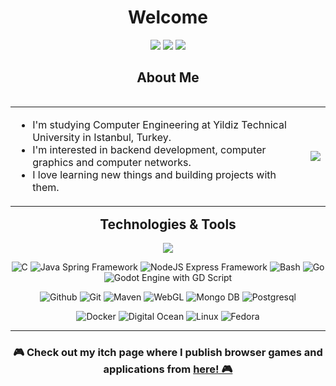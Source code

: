 <h1 align="center">Welcome</h1>

<p align="center">
<a href="https://www.linkedin.com/in/umut-sevdi/">
<img src="https://img.shields.io/badge/linkedin-%230077B5.svg?&style=for-the-badge&logo=linkedin&logoColor=white"></a>
<a href="mailto:sevdiumut@protonmail.com">
<img src="https://img.shields.io/badge/Protonmail-%23292536.svg?&style=for-the-badge&logo=protonmail&logoColor=white"></a>
<a href="mailto:sevdiumut@gmail.com">
<img src="https://img.shields.io/badge/Gmail-%234E34A7.svg?&style=for-the-badge&logo=google&logoColor=white"></a>
</p>
<h2 align="center">About Me</h2>
<table align="left">
<tr><td><ul>
  <li>I'm studying Computer Engineering at Yildiz Technical University in Istanbul, Turkey.</li>
  <li> I'm interested in backend development, computer graphics and computer networks.</li>
  <li> I love learning new things and building projects with them.</li>
</ul> </td><td>
    <img href="https://github.com/umutsevdi" src="https://github-readme-stats.vercel.app/api?username=umutsevdi&show_icons=true&count_private=true&theme=tokyonight&include_all_commits=true">
</td></tr></table>
<h2 align="center">Technologies & Tools</h2>

<p align="center">
<img href="https://github.com/umutsevdi" src="https://github-readme-stats.vercel.app/api/top-langs/?username=umutsevdi&layout=compact&theme=tokyonight&langs_count=8">
</p>

<p align="center">
<img src="https://img.shields.io/badge/C--%233?&style=flat-square&logo=cplusplus&color=grey" title=C>
<img src="https://img.shields.io/badge/Java-Spring-%233?&style=flat-square&logo=java&color=b07219" title="Java Spring Framework">
<img src="https://img.shields.io/badge/NodeJS-Express-%233?&style=flat-square&logo=javascript&color=f1e05a" title="NodeJS Express Framework">
<img src="https://img.shields.io/badge/Shell--%233?&style=flat-square&logo=gnubash&color=4EAA25" title=Bash>

<img src="https://img.shields.io/badge/Go--%233?&style=flat-square&logo=Go&color=375eab" title=Go>
<img src="https://img.shields.io/badge/Godot-GDScript-%233?&style=flat-square&logo=gd&color=355570" title="Godot Engine with GD Script">
<p align="center">
<img src="https://img.icons8.com/material-outlined/30/github.png" title="Github">
<img src="https://img.icons8.com/color/30/git.png" title="Git">
<img src="https://img.icons8.com/ios/30/2A9356/maven-ios.png" title="Maven">
<img src="https://img.icons8.com/40/3d9970/webgl.png" title="WebGL">
<img src="https://img.icons8.com/color/30/mongodb.png" title="Mongo DB">
<img src="https://img.icons8.com/color/30/postgresql.png" title="Postgresql">
<p align="center">
<img src="https://img.icons8.com/color/30/docker.png" title="Docker">
<img src="https://img.icons8.com/windows/30/3459DB/digital-ocean.png" title="Digital Ocean">
<img src="https://img.icons8.com/color/30/linux.png" title="Linux">
<img src="https://img.icons8.com/windows/30/60467a/fedora.png" title="Fedora">

--- 

<h3 align="center">🎮 Check out my itch page where I publish browser games and applications from</span> <a href="https://umutsevdi.itch.io/"> here! 🎮</a></h3>
